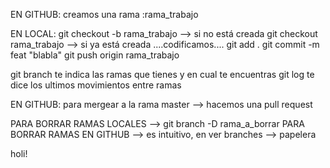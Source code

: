 EN GITHUB:
creamos una rama :rama_trabajo

EN LOCAL:
 git checkout -b rama_trabajo  --> si no está creada
 git checkout rama_trabajo  --> si ya está creada
 ....codificamos....
 git add .
 git commit -m feat "blabla"
 git push origin rama_trabajo


git branch te indica las ramas que tienes y en cual te encuentras
git log te dice los ultimos movimientos entre ramas 


EN GITHUB:
 para mergear a la rama master --> hacemos una pull request 




 PARA BORRAR RAMAS LOCALES --> git branch -D rama_a_borrar
 PARA BORRAR RAMAS EN GITHUB --> es intuitivo, en ver branches --> papelera


holi!
